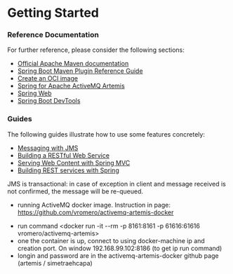 # Getting Started

### Reference Documentation
For further reference, please consider the following sections:

* [Official Apache Maven documentation](https://maven.apache.org/guides/index.html)
* [Spring Boot Maven Plugin Reference Guide](https://docs.spring.io/spring-boot/docs/2.3.0.RELEASE/maven-plugin/reference/html/)
* [Create an OCI image](https://docs.spring.io/spring-boot/docs/2.3.0.RELEASE/maven-plugin/reference/html/#build-image)
* [Spring for Apache ActiveMQ Artemis](https://docs.spring.io/spring-boot/docs/2.3.0.RELEASE/reference/htmlsingle/#boot-features-artemis)
* [Spring Web](https://docs.spring.io/spring-boot/docs/2.3.0.RELEASE/reference/htmlsingle/#boot-features-developing-web-applications)
* [Spring Boot DevTools](https://docs.spring.io/spring-boot/docs/2.3.0.RELEASE/reference/htmlsingle/#using-boot-devtools)

### Guides
The following guides illustrate how to use some features concretely:

* [Messaging with JMS](https://spring.io/guides/gs/messaging-jms/)
* [Building a RESTful Web Service](https://spring.io/guides/gs/rest-service/)
* [Serving Web Content with Spring MVC](https://spring.io/guides/gs/serving-web-content/)
* [Building REST services with Spring](https://spring.io/guides/tutorials/bookmarks/)

JMS is transactional: in case of exception in client and message received is not confirmed, the message will be re-queued.

- running ActiveMQ docker image. Instruction in page: https://github.com/vromero/activemq-artemis-docker

* run command <docker run -it --rm -p 8161:8161 -p 61616:61616 vromero/activemq-artemis>
* one the container is up, connect to using docker-machine ip and creation port. On window 192.168.99.102:8186 (to get ip run <docker-machine ip> command)
* longin and password are in the activemq-artemis-docker github page (artemis / simetraehcapa) 